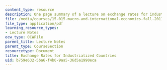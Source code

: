 ```yaml
---
content_type: resource
description: One page summary of a lecture on exchange rates for industrialized countries.
file: /media/courses/15-015-macro-and-international-economics-fall-2011/b759e6325ba6f4b69aa536d5a1990eca_MIT15_015F11_lec04.pdf
file_type: application/pdf
learning_resource_types:
- Lecture Notes
ocw_type: OCWFile
parent_title: Lecture Notes
parent_type: CourseSection
resourcetype: Document
title: Exchange Rates for Industrialized Countries
uid: b759e632-5ba6-f4b6-9aa5-36d5a1990eca
---
```

